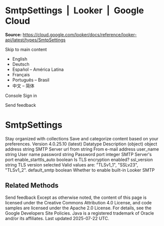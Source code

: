# SmtpSettings  |  Looker  |  Google Cloud

**Source:** https://cloud.google.com/looker/docs/reference/looker-api/latest/types/SmtpSettings

Skip to main content 


  * English
  * Deutsch
  * Español – América Latina
  * Français
  * Português – Brasil
  * 中文 – 简体

Console  Sign in


Send feedback 
#  SmtpSettings
Stay organized with collections  Save and categorize content based on your preferences. 
Version 4.0.25.10 (latest) 
Datatype
Description
(object)
object 
address
string 
SMTP Server url
from
string 
From e-mail address
user_name
string 
User name
password
string 
Password
port
integer 
SMTP Server's port
enable_starttls_auto
boolean 
Is TLS encryption enabled?
ssl_version
string 
TLS version selected Valid values are: "TLSv1_1", "SSLv23", "TLSv1_2".
default_smtp
boolean 
Whether to enable built-in Looker SMTP
## Related Methods


Send feedback 
Except as otherwise noted, the content of this page is licensed under the Creative Commons Attribution 4.0 License, and code samples are licensed under the Apache 2.0 License. For details, see the Google Developers Site Policies. Java is a registered trademark of Oracle and/or its affiliates.
Last updated 2025-07-22 UTC.



